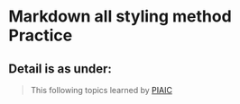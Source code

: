 # Markdown all styling method Practice 
## Detail is as under:

> This following topics learned by [PIAIC](https://www.piaic.org/)
